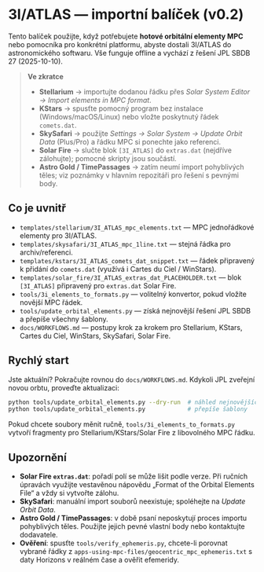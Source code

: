 # 3I/ATLAS — importní balíček (v0.2)

Tento balíček použijte, když potřebujete **hotové orbitální elementy MPC**
nebo pomocníka pro konkrétní platformu, abyste dostali 3I/ATLAS do astronomického softwaru.
Vše funguje offline a vychází z řešení JPL SBDB 27 (2025-10-10).

> **Ve zkratce**
> - **Stellarium** → importujte dodanou řádku přes *Solar System Editor → Import elements in MPC format*.
> - **KStars** → spusťte pomocný program bez instalace (Windows/macOS/Linux) nebo vložte poskytnutý řádek `comets.dat`.
> - **SkySafari** → použijte *Settings → Solar System → Update Orbit Data* (Plus/Pro) a řádku MPC si ponechte jako referenci.
> - **Solar Fire** → slučte blok `[3I_ATLAS]` do `extras.dat` (nejdříve zálohujte); pomocné skripty jsou součástí.
> - **Astro Gold / TimePassages** → zatím neumí import pohyblivých těles; viz poznámky v hlavním repozitáři pro řešení s pevnými body.

## Co je uvnitř

- `templates/stellarium/3I_ATLAS_mpc_elements.txt` — MPC jednořádkové elementy pro 3I/ATLAS.
- `templates/skysafari/3I_ATLAS_mpc_1line.txt` — stejná řádka pro archiv/referenci.
- `templates/kstars/3I_ATLAS_comets_dat_snippet.txt` — řádek připravený k přidání do `comets.dat` (využívá i Cartes du Ciel / WinStars).
- `templates/solar_fire/3I_ATLAS_extras_dat_PLACEHOLDER.txt` — blok `[3I_ATLAS]` připravený pro `extras.dat` Solar Fire.
- `tools/3i_elements_to_formats.py` — volitelný konvertor, pokud vložíte novější MPC řádek.
- `tools/update_orbital_elements.py` — získá nejnovější řešení JPL SBDB a přepíše všechny šablony.
- `docs/WORKFLOWS.md` — postupy krok za krokem pro Stellarium, KStars, Cartes du Ciel, WinStars, SkySafari, Solar Fire.

## Rychlý start

Jste aktuální? Pokračujte rovnou do `docs/WORKFLOWS.md`. Kdykoli JPL zveřejní novou
orbtu, proveďte aktualizaci:
```bash
python tools/update_orbital_elements.py --dry-run  # náhled nejnovějších elementů
python tools/update_orbital_elements.py            # přepíše šablony
```
Pokud chcete soubory měnit ručně, `tools/3i_elements_to_formats.py`
vytvoří fragmenty pro Stellarium/KStars/Solar Fire z libovolného MPC řádku.

## Upozornění

- **Solar Fire `extras.dat`**: pořadí polí se může lišit podle verze. Při ručních úpravách
využijte vestavěnou nápovědu „Format of the Orbital Elements File“ a vždy si vytvořte zálohu.
- **SkySafari**: manuální import souborů neexistuje; spoléhejte na *Update Orbit Data*.
- **Astro Gold / TimePassages**: v době psaní neposkytují proces importu pohyblivých těles. Použijte jejich pevné vlastní body nebo kontaktujte dodavatele.
- **Ověření**: spusťte `tools/verify_ephemeris.py`, chcete-li porovnat vybrané řádky z
`apps-using-mpc-files/geocentric_mpc_ephemeris.txt` s daty Horizons v reálném čase a ověřit efemeridy.
